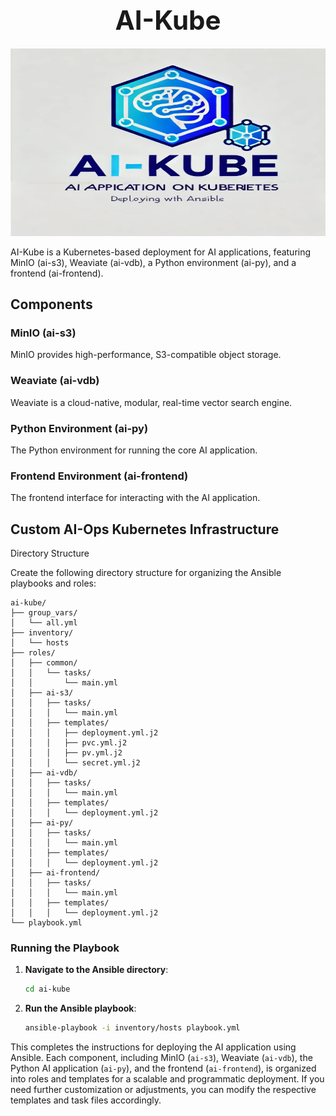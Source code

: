 <h1 align="center" style="font-size: 3em; font-weight: bold; margin-bottom: 20px;">AI-Kube</h1>

<p align="center">
  <img src="public/photo.webp" alt="AI-Kube Logo" style="width:100%; height:auto; max-height:300px;"/>
</p>

AI-Kube is a Kubernetes-based deployment for AI applications, featuring MinIO (ai-s3), Weaviate (ai-vdb), a Python environment (ai-py), and a frontend (ai-frontend).

## Components

### MinIO (ai-s3)
MinIO provides high-performance, S3-compatible object storage.

### Weaviate (ai-vdb)
Weaviate is a cloud-native, modular, real-time vector search engine.

### Python Environment (ai-py)
The Python environment for running the core AI application.

### Frontend Environment (ai-frontend)
The frontend interface for interacting with the AI application.

## Custom AI-Ops Kubernetes Infrastructure

Directory Structure

Create the following directory structure for organizing the Ansible playbooks and roles:

```
ai-kube/
├── group_vars/
│   └── all.yml
├── inventory/
│   └── hosts
├── roles/
│   ├── common/
│   │   └── tasks/
│   │       └── main.yml
│   ├── ai-s3/
│   │   ├── tasks/
│   │   │   └── main.yml
│   │   ├── templates/
│   │   │   ├── deployment.yml.j2
│   │   │   ├── pvc.yml.j2
│   │   │   ├── pv.yml.j2
│   │   │   └── secret.yml.j2
│   ├── ai-vdb/
│   │   ├── tasks/
│   │   │   └── main.yml
│   │   ├── templates/
│   │   │   └── deployment.yml.j2
│   ├── ai-py/
│   │   ├── tasks/
│   │   │   └── main.yml
│   │   ├── templates/
│   │   │   └── deployment.yml.j2
│   ├── ai-frontend/
│   │   ├── tasks/
│   │   │   └── main.yml
│   │   ├── templates/
│   │   │   └── deployment.yml.j2
└── playbook.yml
```

### Running the Playbook

1. **Navigate to the Ansible directory**:
   ```sh
   cd ai-kube
   ```

2. **Run the Ansible playbook**:
   ```sh
   ansible-playbook -i inventory/hosts playbook.yml
   ```

This completes the instructions for deploying the AI application using Ansible. Each component, including MinIO (`ai-s3`), Weaviate (`ai-vdb`), the Python AI application (`ai-py`), and the frontend (`ai-frontend`), is organized into roles and templates for a scalable and programmatic deployment. If you need further customization or adjustments, you can modify the respective templates and task files accordingly.

